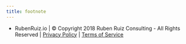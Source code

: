 ```yaml
---
title: footnote
---
```

 
* RubenRuiz.io |
© Copyright 2018 Ruben Ruiz Consulting - All Rights Reserved |
<a href="/privacy">Privacy Policy</a> | 
<a href="/terms">Terms of Service</a>

